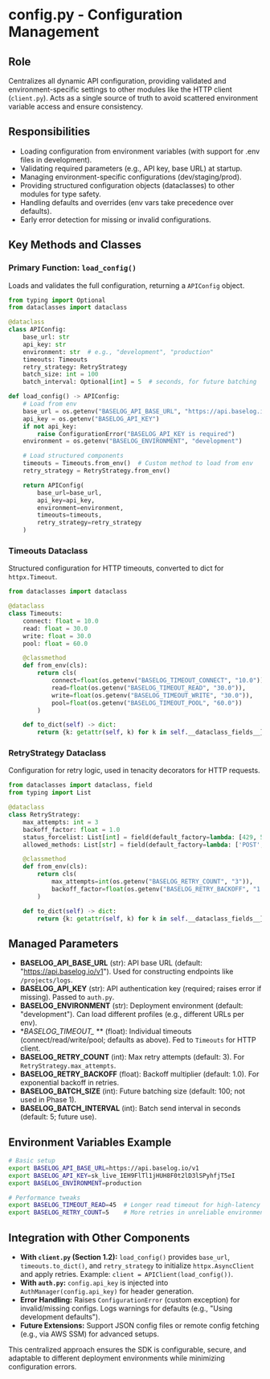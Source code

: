 # config.py - Configuration Management

## Role
Centralizes all dynamic API configuration, providing validated and environment-specific settings to other modules like the HTTP client (`client.py`). Acts as a single source of truth to avoid scattered environment variable access and ensure consistency.

## Responsibilities
- Loading configuration from environment variables (with support for .env files in development).
- Validating required parameters (e.g., API key, base URL) at startup.
- Managing environment-specific configurations (dev/staging/prod).
- Providing structured configuration objects (dataclasses) to other modules for type safety.
- Handling defaults and overrides (env vars take precedence over defaults).
- Early error detection for missing or invalid configurations.

## Key Methods and Classes

### Primary Function: `load_config()`
Loads and validates the full configuration, returning a `APIConfig` object.

```python
from typing import Optional
from dataclasses import dataclass

@dataclass
class APIConfig:
    base_url: str
    api_key: str
    environment: str  # e.g., "development", "production"
    timeouts: Timeouts
    retry_strategy: RetryStrategy
    batch_size: int = 100
    batch_interval: Optional[int] = 5  # seconds, for future batching

def load_config() -> APIConfig:
    # Load from env
    base_url = os.getenv("BASELOG_API_BASE_URL", "https://api.baselog.io/v1")
    api_key = os.getenv("BASELOG_API_KEY")
    if not api_key:
        raise ConfigurationError("BASELOG_API_KEY is required")
    environment = os.getenv("BASELOG_ENVIRONMENT", "development")

    # Load structured components
    timeouts = Timeouts.from_env()  # Custom method to load from env
    retry_strategy = RetryStrategy.from_env()

    return APIConfig(
        base_url=base_url,
        api_key=api_key,
        environment=environment,
        timeouts=timeouts,
        retry_strategy=retry_strategy
    )
```

### Timeouts Dataclass
Structured configuration for HTTP timeouts, converted to dict for `httpx.Timeout`.

```python
from dataclasses import dataclass

@dataclass
class Timeouts:
    connect: float = 10.0
    read: float = 30.0
    write: float = 30.0
    pool: float = 60.0

    @classmethod
    def from_env(cls):
        return cls(
            connect=float(os.getenv("BASELOG_TIMEOUT_CONNECT", "10.0")),
            read=float(os.getenv("BASELOG_TIMEOUT_READ", "30.0")),
            write=float(os.getenv("BASELOG_TIMEOUT_WRITE", "30.0")),
            pool=float(os.getenv("BASELOG_TIMEOUT_POOL", "60.0"))
        )

    def to_dict(self) -> dict:
        return {k: getattr(self, k) for k in self.__dataclass_fields__}
```

### RetryStrategy Dataclass
Configuration for retry logic, used in tenacity decorators for HTTP requests.

```python
from dataclasses import dataclass, field
from typing import List

@dataclass
class RetryStrategy:
    max_attempts: int = 3
    backoff_factor: float = 1.0
    status_forcelist: List[int] = field(default_factory=lambda: [429, 500, 502, 503, 504])
    allowed_methods: List[str] = field(default_factory=lambda: ['POST', 'PUT', 'PATCH'])

    @classmethod
    def from_env(cls):
        return cls(
            max_attempts=int(os.getenv("BASELOG_RETRY_COUNT", "3")),
            backoff_factor=float(os.getenv("BASELOG_RETRY_BACKOFF", "1.0"))
        )

    def to_dict(self) -> dict:
        return {k: getattr(self, k) for k in self.__dataclass_fields__}
```

## Managed Parameters
- **BASELOG_API_BASE_URL** (str): API base URL (default: "https://api.baselog.io/v1"). Used for constructing endpoints like `/projects/logs`.
- **BASELOG_API_KEY** (str): API authentication key (required; raises error if missing). Passed to `auth.py`.
- **BASELOG_ENVIRONMENT** (str): Deployment environment (default: "development"). Can load different profiles (e.g., different URLs per env).
- **BASELOG_TIMEOUT_* ** (float): Individual timeouts (connect/read/write/pool; defaults as above). Fed to `Timeouts` for HTTP client.
- **BASELOG_RETRY_COUNT** (int): Max retry attempts (default: 3). For `RetryStrategy.max_attempts`.
- **BASELOG_RETRY_BACKOFF** (float): Backoff multiplier (default: 1.0). For exponential backoff in retries.
- **BASELOG_BATCH_SIZE** (int): Future batching size (default: 100; not used in Phase 1).
- **BASELOG_BATCH_INTERVAL** (int): Batch send interval in seconds (default: 5; future use).

## Environment Variables Example
```bash
# Basic setup
export BASELOG_API_BASE_URL=https://api.baselog.io/v1
export BASELOG_API_KEY=sk_live_IEH9FlTl1jHUH8F0t2lD3lSPyhfjT5eI
export BASELOG_ENVIRONMENT=production

# Performance tweaks
export BASELOG_TIMEOUT_READ=45  # Longer read timeout for high-latency networks
export BASELOG_RETRY_COUNT=5    # More retries in unreliable environments
```

## Integration with Other Components
- **With `client.py` (Section 1.2):** `load_config()` provides `base_url`, `timeouts.to_dict()`, and `retry_strategy` to initialize `httpx.AsyncClient` and apply retries. Example: `client = APIClient(load_config())`.
- **With `auth.py`:** `config.api_key` is injected into `AuthManager(config.api_key)` for header generation.
- **Error Handling:** Raises `ConfigurationError` (custom exception) for invalid/missing configs. Logs warnings for defaults (e.g., "Using development defaults").
- **Future Extensions:** Support JSON config files or remote config fetching (e.g., via AWS SSM) for advanced setups.

This centralized approach ensures the SDK is configurable, secure, and adaptable to different deployment environments while minimizing configuration errors.